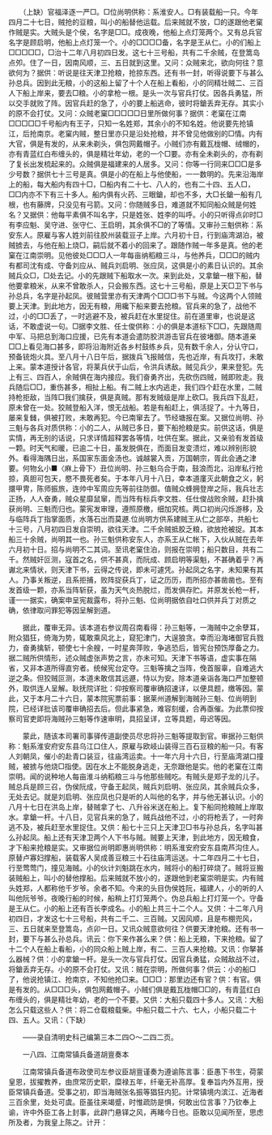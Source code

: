 <!-- { "loadSidebar": true } -->
　　（上缺）官福泽逐一严□。□位尚明供称：系淮安人。□有装载船一只。今年四月二十七日，贼抢的豆粮，叫小的船替他运载。后来贼就不放，□的遂跟他老窠作贼是实。大贼头是个侯，名字是□□。成夜晚，他船上点灯笼两个。又有总兵官名字是顾启明，他船上点灯笼一个。小的□□□□备，名字是王从仁。小的们船上□□□□□，□治十二年八月初四日发。这七十三号船，共有二千余贼，在登篙岛点夘。住了一日，因南风顺，三、五日就到这里。又问：众贼来北，欲向何往？意欲何为？据供：听说是往天津卫抢粮，抢掠东西。还有书一封，听得说要下与甚么孙总兵。因到此无粮，小的这船上留了十个人在船上看船，小的同精壮贼二、三百人下船上岸来，要去□粮。小的拿枪一根。是头一次与官兵打仗。因各兵勇猛，所以交手就败了阵。因官兵赶的急了，小的要上船逃命，彼时将鎗丢弃无存。其实小的原不会打仗。又问：众贼老窠□□□□□日里所做何事？据供：老窠在江南□□□□□千号船内有王子，只知一名姓郑，其余小的不知名姓。他说要先抢镇江，后抢南京。老窠内贼，整日里亦只是沿处抢粮，并不曾见他做别的□情。内有大官，俱是有发的，从来未剃头，俱包网戴帽子。小贼们亦有戴瓦栊帽、绒帽的，亦有青蓝红白布缠头的，俱是精壮年幼，老的一个□要。亦有全未剃头的，亦有剃了复长出发梳起来的。众贼俱是福建来的人居多。又问：你等一行同来□□□是多少号数？据供七十三号是真。俱是小的在船上与他使船，一一数明的。先来沿海岸上的船，每大船内有四十□，□船内有二十七、八人的，也有二十四、五人□，□□内亦不下有三十多人。船内俱有火药、三眼鎗，却也不多，大□长鎗一船有几根，也有藤牌，只没见有弓箭。又问：你随贼多日，难道就不知同船众贼是何姓名？又据供：他每平素俱不叫名字，只是姓张、姓李的叫呼。小的只听得点卯时□有李应魁、吴守进、张守仁、王启明，其余俱不□的了等情。又审孙三魁供称：系安东人。原雇与客人姓刘前往胶州装载豆子上岸。六月初十日，行到庙湾湖泊，被贼掳去，与他在船上烧□，嗣后就不着小的回来了。跟随作贼一年多是真。他的老窠在江南崇明。见他彼处□□□人一年每亩纳稻粮三斗，与他养兵，□□□的贼内有都司沈有成、守备刘应从、贼兵刘启明、张应凤，这俱是小的素日认识的。其余贼兵众□，□处去记。小的先跟贼下船取水一次。来到此处，又拿鎗一根下船，替他要拿粮米，从来不曾敢杀人，只会搬东西。这七十三号船，原是上天□卫下书与孙总兵，名字是孙起凤。彼贼营里亦有天津两个□□□书下与贼。今这两个人领贼要上天津。到此地方，因无有粮，用纔下船来要去抢粮。官兵来的急了，战他不过，小的□□丢了，一时逃避不及，被兵赶在水里捉住。前在道里审，也说是这话，不敢虚说一句。□据李文胜、任士俊供称：小的俱是本道标下□□，先跟随周中军、马把总到海口应援，已先有本道会遣防胶洪游击官兵在彼堵御。随本道亲□□上看见海口甚多，即将沿海附近各乡村鼓练乡兵，见有数千余人，分认守口，预备铳炮火具。至八月十八日午后，据拨兵飞报贼信，先也近岸，有兵攻打，未敢上来。蒙本道授计各官，将莱兵伏于山后，令洪兵诱敌。贼见兵少，果来登犯。先上有三、四百人，余贼俱在海内接应。我们奋勇齐出，先砍伤四贼，贼即败走。我兵随后□□，重伤甚多，相扯上船。有二贼上水内逃走，我们四个赶在水里，二贼持枪拒敌，当阵□我们擒获，俱是真贼。那有发贼级是岸上砍□。我兵四下乱赶，原未曾在一处。狡贼登船入洋，恨无战船。若是有船赶上，俱活捉了。十九等日，屡来复雠，俱被打败，未敢再犯。今已南窜去了。节经塘报在案。又据位尚明、孙三魁与各兵对质供称：小的二人，从贼已多日，要下船抢粮是实。前供这话，俱是实情，再无别的话说，只求详情超释罢各等情，吐供在案。据此，又亲验有发首级一颗。时天气和暖，已逾二十日，虽发脱俱在，而面目发变溃烂，难以辨别形貌外。看得海隅日出，系国家东面金汤也。诚越裳入贡，万国朝宗，胥此会通之津要。何物幺小■〈麻上骨下〉丑位尚明、孙三魁乌合于南，鼓浪而北，沿岸私行抢掠，真胆可包天，愍不畏死者矣。于本年八月十八日，幸本道廑灭此朝食之义，躬擐甲冑，陈师振旅，连帅中军周应先等前往防御。值贼众蜂拥登岸之际，我兵壮志正扬，人人奋勇，贼众星靡鼠窜，而当阵有标兵李文胜、任仕俊战败余贼，赶扑擒获尚明、三魁而归也。蒙宪发审理，遵照原檄，细加究核。两口初尚闪烁游移，及与临阵兵丁指掌面质，水落石出而莫遯.位尚明方供系建贼王从仁之部卒，共船七十三号，八月初四日发自崇明，欲往天津。二千余贼抵胶乏粮，欲放抢被捉。其本船三十余贼，尚明其一也。孙三魁供称安东人，亦系王从仁帐下，入伙从贼在去年六月初十日。招与尚明不二其词。至讯老窠住泊，则报在崇明；船只数目，共有二千。然贼奸叵测，寇首之名，供不甚真，而阮成、顾启明等渠魁，不甚确着乎？再谳北来情状，则天津下书，云得之传说，即未可遽凭。孙起凤之名字，未知果有其人。乃事关叛逆，且系拒捕，败阵捉获兵丁，证之历历，而所招亦甚凿凿也。至有发首级一颗，亦系当阵斩获，虽为天气炎热脱烂，而发俱存贮。并原发长枪一杆，谨一一据实，确案申呈宪裁露布，将孙三魁、位尚明据依自吐口供并兵丁对质之确，依律取问罪犯等因呈解到道。

　　据此，覆审无异。该本道右参议周召南看得：孙三魁等，一海贼中之余孽耳，附众猖狂，倚海为势，辄敢乘风北上，窥犯津门，大逞狼贪。幸而沿海堵御官兵戮力，奋勇擒斩，顿使七十余艘，一时星奔萍败，争逃恐后，皆宪台预饬厚备之力。据二贼所供情形，述众贼虚张声势之言，亦未可知。天津下书等语，虚实事在隔省，又非本道所得直穷者。统候宪台定夺。三魁等擒之当阵，俛首服辜，自难逃大逆之条。但狡贼叵测，本道未敢信其远遯，恃以为安。除本道亲诣各海口严加整顿外，取供连人呈解。耿抚院详批：仰按察司覆审确招速详，以便具题，缴等因。蒙此，又于本月二十六日，蒙本院宪票前事：据莱州道解到海贼孙三魁、位尚明到院，已经详批该司覆审确招去后。但此事紧急，难容刻缓，合再亟催。为此票仰按察司官吏即将海贼孙三魁等作速审明，具招呈详，立等具题，毋迟等因。

　　蒙此，随该本司署司事驿传道副使员尽忠将孙三魁等提取到官。审据孙三魁供称：魁系淮安府安东县乌江口住人，原雇与欧岐山装得三百石豆粮的船一只。有客人刘朝凤，催小的赴青口装豆，往庙湾运卖。十一年六月十六日，行至庙湾湖口撞贼，被掳与他烧□指使。因在水上不能脱身逃走，无奈跟他是实。他的老窠在江南崇明。闻的说种地人每亩淮斗纳稻粮三斗与他那些贼吃。有贼头是郑子龙的儿子。贼总兵是顾三召，伪侯阮成，守备王起凤，贼兵刘启明、张应凤，其余贼兵众多，无处去记。就是刘启明、张应凤也只是听的人叫他的名字，并与他无甚认识。小的八月十七日在洪岛上岸，替贼拿了七、八升谷米送在船上。复下船同抢粮贼上岸取水。拿鎗一杆。十八日，见官兵来的急了，贼兵战他不过，小的将枪丢了，一时奔逃不及，被兵赶至水里捉住。又供：船七十三只上天津卫□书与孙总兵，名字叫甚么孙起凤。船上还有天津卫两个人下书与贼。贼要上天津，到此地方，因无粮食，才下船来抢粮是实。又审据位尚明即惠尚明供称：明系淮安府安东县南芦沟住人。原替卢寡妇撑船，装载客人吴成善豆粮三十石往庙湾运送。十二年四月二十七日，行至莺莺门，撞见海贼。小的伙计刘魁跳在水内，贼将小的船打碎烧了。贼将豆搬装贼船上，叫小的替他撑船。后来贼就不放小的，遂跟他到老窠崇明是实。内有贼头姓郑，人都称他千岁爷。余者不知。今来的头目伪侯姓阮，福建人，小的听的人叫他阮爷爷。夜晚行船的时候，船稍上打灯笼两个。伪总兵船上打灯笼一个。守备是王从仁。小的船上还有百长李成名。小的船上共三十二个人。又供：十二年八月初四日，才发这七十三号船，共有二千二、三百贼。又因风顺，且是布棚兜风，三、五日就来至登篙岛，点卯一日。又讯众贼意欲何往？供要天津抢粮。还有书一封，要下与甚么孙总兵。讯云：你下来作甚么来？供：船上无粮，下来抢粮。留了十二个人在船上看船，小的同众船上贼上岸，有二、三百人来抢粮。又讯：你拏甚么器械？供：小的拿鎗一杆。是头一次与官兵打仗。因官兵勇猛，众贼敌战不过，将鎗丢弃无存。小的原不会打仗。又讯：贼在崇明，所做何事？供云：小的船□了，他说抢镇江、抢南京，不知他抢□来。□□□：那里边还有官？供：有官。俱是有发的。从□□□头，俱包网戴帽子。小贼们俱是戴瓦栊帽□□的，有青蓝红白布缠头的，俱是精壮年幼，老的一个不要。又供：大船只载四十多人。又讯：大船怎么只载这些人？供：将二仓载粮载柴。中船只载二十六、七人，小船只载二十四、五人。又讯：（下缺）

　　——录自清明史科己编第三本二四○～二四二页。

　　一八四、江南常镇兵备道胡亶奏本

　　江南常镇兵备道布政使司左参议臣胡亶谨奏为遵谕陈言事：臣愚下书生，荷蒙皇恩，拔擢教养，由庶常历史职，糜禄五年，纤毫无补高厚。复奉旨内外互用，授臣常镇兵备道。受事之初，即当海贼张名振等猖狂内犯。计常镇境内滨江、近海者三百余里，处处可虞。臣虽往来竭蹙，时惟疏防是惧，何敢出位言事？乃钦奉上谕，许中外臣工各上封事，此辟门悬铎之风，再睹今日也。臣敢以见闻所至，思虑所及者，为我皇上陈之。计开：

